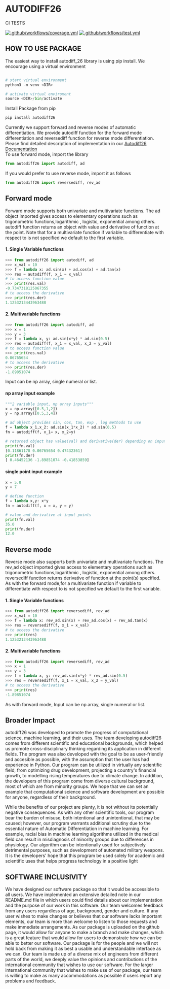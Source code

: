 # AUTODIFF26
CI TESTS

[![.github/workflows/coverage.yml](https://code.harvard.edu/CS107/team26/actions/workflows/coverage.yml/badge.svg)](https://code.harvard.edu/CS107/team26/actions/workflows/coverage.yml)
[![.github/workflows/test.yml](https://code.harvard.edu/CS107/team26/actions/workflows/test.yml/badge.svg)](https://code.harvard.edu/CS107/team26/actions/workflows/test.yml)



## HOW TO USE PACKAGE
The easiest way to install autodiff_26 library is using pip install. We encourage using a virtual environment

```python

# start virtual environment
python3 -m venv <DIR>

# activate virtual enviroment
source <DIR>/bin/activate
```

Install Package from pip

```python
pip install autodiff26
```

Currently we support forward and reverse modes of automatic differentiation. We provide autodiff function for the forward mode differentiation and
reversediff function for reverse mode differentiation. Please find detailed description of implementation in our [Autodiff26 Documentation](https://code.harvard.edu/pages/CS107/team26/)\
To use forward mode, import the library

```python
from autodiff26 import autodiff, ad

```

If you would prefer to use reverse mode, import it as follows

```python
from autodiff26 import reversediff, rev_ad

```

## Forward mode
Forward mode supports both univariate and multivariate functions. The ad object imported gives access to elementary operations such as trigonometric functions,logarithmic , logistic, exponential among others. autodiff function returns an object with value and derivative of function at the point. Note that for a multivariate function if variable to differentiate with respect to is not specified we default to the first variable.

#### 1. Single Variable functions 

```python
>>> from autodiff26 import autodiff, ad
>>> x_val = 10
>>> f = lambda x: ad.sin(x) + ad.cos(x) + ad.tan(x)
>>> res = autodiff(f, x_1 = x_val)
# to access function value
>>> print(res.val)
-0.7347318125067355
# to access the derivative
>>> print(res.der)
1.1253213443963488

```

#### 2. Multivariable functions

```python
>>> from autodiff26 import autodiff, ad
>>> x = 1
>>> y = 3
>>> f = lambda x, y: ad.sin(x*y) * ad.sin(0.5)
>>> res = autodiff(f, x_1 = x_val, x_2 = y_val)
# to access function value
>>> print(res.val)
0.06765654
# to access the derivative
>>> print(res.der)
-1.89851074

```

Input can be np array, single numeral or list.
#### np array input example

```python
"""2 variable input, np array inputs"""
x = np.array([0.5,1,2])
y = np.array([0.5,3,4])

# ad object provides sin, cos, tan, exp , log methods to use
f = lambda x_1,x_2: ad.sin(x_1*x_2) * ad.sin(0.5)
fn = autodiff(f, x_1= x, x_2=y)

# returned object has value(val) and derivative(der) depending on inputs provided
print(fn.val)
[0.11861178 0.06765654 0.47432361]
print(fn.der)
[ 0.46452136 -1.89851074 -0.41853859]
```


#### single point input example

```python
x = 5.0
y = 7

# define function
f = lambda x,y: x*y
fn = autodiff(f, x = x, y = y)

# value and derivative at input points
print(fn.val)
35.0
print(fn.der)
12.0

```

## Reverse mode
Reverse mode also supports both univariate and multivariate functions. The rev_ad object imported gives access to elementary operations such as trigonometric functions,logarithmic , logistic, exponential among others. reversediff function returns derivative of function at the point(s) specified. As with the forward mode,for a multivariate function if variable to differentiate with respect to is not specified we default to the first variable.

#### 1. Single Variable functions 

```python
>>> from autodiff26 import reversediff, rev_ad
>>> x_val = 10
>>> f = lambda x: rev_ad.sin(x) + rev_ad.cos(x) + rev_ad.tan(x)
>>> res = reversediff(f, x_1 = x_val)
# to access the derivative
>>> print(res)
1.1253213443963488

```

#### 2. Multivariable functions

```python
>>> from autodiff26 import reversediff, rev_ad
>>> x = 1
>>> y = 3
>>> f = lambda x, y: rev_ad.sin(x*y) * rev_ad.sin(0.5)
>>> res = reversediff(f, x_1 = x_val, x_2 = y_val)
# to access the derivative
>>> print(res)
-1.89851074

```
As with forward mode, Input can be np array, single numeral or list.

## Broader Impact

autodiff26 was developed to promote the progress of computational science, machine learning, and their uses. The team developing autodiff26 comes from
different scientific and educational backgrounds, which helped us promote cross-disciplinary thinking regarding its application in different fields. The program was
also developed with the goal to be as user-friendly and accesible as possible, with the assumption that the user has had experience in Python. Our program can be utilized in virtually any scientific field, from optimizing drug development, projecting a country's financial growth, to modelling rising
temperatures due to climate change. In addition, the developers of this program come from diverse cultural background, most of which are from minority groups. We hope that we can set an example that computational science and software development
are possible for anyone, regardless of their background. 

While the benefits of our project are plenty, it is not without its potentially negative consequences. As with any other scientific tools, our program bear the burden of
misuse, both intentional and unintentional, that may be caused; however, our program warrants additional scrutiny due to the essential nature of Automatic Differentiation
in machine learning. For example, racial bias in machine learning algorithms utilized in the medical field can result in misdiagnosis of minority groups due to differences in physiology.
Our algorithm can be intentionally used for subjectively detrimental purposes, such as development of automated military weapons. It is the developers' hope that this program be used solely for academic and scientific uses that
helps progress technology in a positive light  

## SOFTWARE INCLUSIVITY

We have designed our software package so that it would be accessible to all users. We have implemented an extensive detailed note in our README.md file in which users could find details about our implementation and the purpose of our work in this software. Our team welcomes feedback from any users regardless of age, background, gender and culture. If any user wishes to make changes or believes that our software lacks important elements, our team is more than welcome to listen to those requests and make immediate arrangements. As our package is uploaded on the github page, it would allow for anyone to make a branch and make changes, which is a great feature that would allow for users to demonstrate how we can be able to better our software. Our package is for the people and we will not hold back from making it as best a usable and understandable interface as we can. Our team is made up of a diverse mix of engineers from different parts of the world, we deeply value the opinions and contributions of the international community that wishes to use our software. For the larger international community that wishes to make use of our package, our team is willing to make as many accommodations as possible if users report any problems and feedback. 




